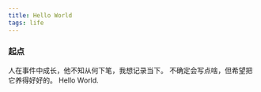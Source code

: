 ```yaml
---
title: Hello World
tags: life
---
```


### 起点
人在事件中成长，他不知从何下笔，我想记录当下。
不确定会写点啥，但希望把它养得好好的。
Hello World.
